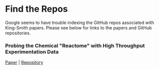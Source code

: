 # Find the Repos
Google seems to have trouble indexing the GitHub repos associated with King-Smith papers. Please see below for links to the papers and GitHub repositories.

### Probing the Chemical "Reactome" with High Throughput Experimentation Data
[Paper](https://chemrxiv.org/engage/chemrxiv/article-details/64f74524dd1a73847f3e76e8) |  [Repository](https://github.com/emmaking-smith/HiTEA)
